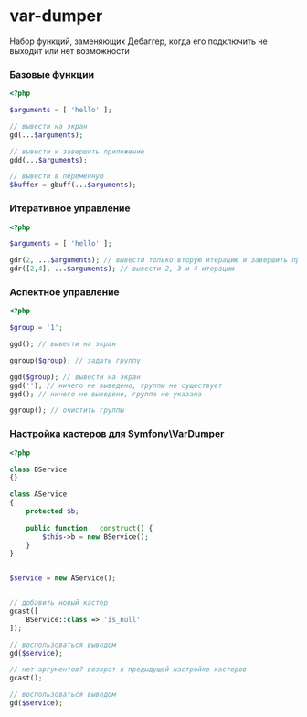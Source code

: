 # var-dumper

Набор функций, заменяющих Дебаггер, когда его подключить не выходит или нет возможности

### Базовые функции

```php
<?php

$arguments = [ 'hello' ];

// вывести на экран
gd(...$arguments);

// вывести и завершить приложение
gdd(...$arguments);

// вывести в переменную
$buffer = gbuff(...$arguments);
```

### Итеративное управление

```php
<?php

$arguments = [ 'hello' ];

gdr(2, ...$arguments); // вывести только вторую итерацию и завершить программу
gdr([2,4], ...$arguments); // вывести 2, 3 и 4 итерацию
````

### Аспектное управление

```php
<?php

$group = '1';

ggd(); // вывести на экран

ggroup($group); // задать группу

ggd($group); // вывести на экран
ggd(''); // ничего не выведено, группы не существует
ggd(); // ничего не выведено, группа не указана

ggroup(); // очистить группы
````

### Настройка кастеров для Symfony\VarDumper

```php
<?php

class BService
{}

class AService
{
    protected $b;
  
    public function __construct() {
        $this->b = new BService();
    }
}


$service = new AService();


// добавить новый кастер
gcast([
    BService::class => 'is_null'
]);

// воспользоваться выводом
gd($service);

// нет аргументов? возврат к предыдущей настройке кастеров
gcast();

// воспользоваться выводом
gd($service);
```
